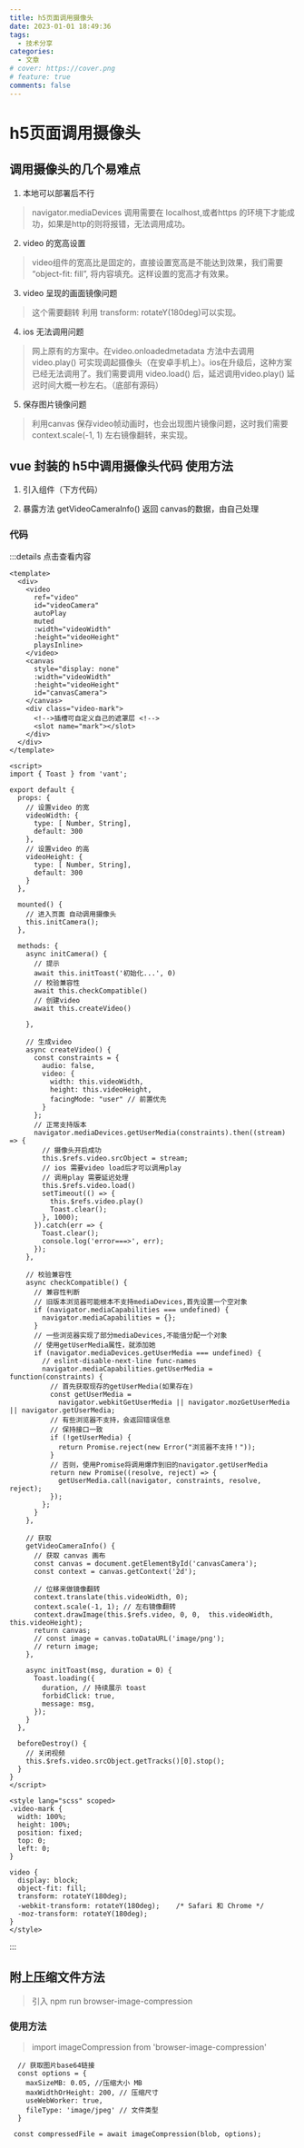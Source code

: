 ```yaml
---
title: h5页面调用摄像头
date: 2023-01-01 18:49:36
tags:
  - 技术分享
categories:
  - 文章
# cover: https://cover.png
# feature: true
comments: false
---
```

# h5页面调用摄像头

## 调用摄像头的几个易难点

1. 本地可以部署后不行
>  navigator.mediaDevices 调用需要在 localhost,或者https 的环境下才能成功，如果是http的则将报错，无法调用成功。
2. video 的宽高设置
> video组件的宽高比是固定的，直接设置宽高是不能达到效果，我们需要 “object-fit: fill”, 将内容填充。这样设置的宽高才有效果。
3. video 呈现的画面镜像问题
> 这个需要翻转 利用 transform: rotateY(180deg)可以实现。
4. ios 无法调用问题
> 网上原有的方案中。在video.onloadedmetadata 方法中去调用 video.play() 可实现调起摄像头（在安卓手机上）。ios在升级后，这种方案已经无法调用了。我们需要调用 video.load() 后，延迟调用video.play() 延迟时间大概一秒左右。（底部有源码）
5. 保存图片镜像问题
> 利用canvas 保存video帧动画时，也会出现图片镜像问题，这时我们需要 context.scale(-1, 1) 左右镜像翻转，来实现。

## vue 封装的 h5中调用摄像头代码 使用方法
1. 引入组件（下方代码）

2. 暴露方法 getVideoCameraInfo() 返回 canvas的数据，由自己处理


### 代码 
:::details 点击查看内容
```vue
<template>
  <div>
    <video
      ref="video"
      id="videoCamera"
      autoPlay
      muted
      :width="videoWidth"
      :height="videoHeight"
      playsInline>
    </video>
    <canvas 
      style="display: none"
      :width="videoWidth"
      :height="videoHeight"
      id="canvasCamera">
    </canvas>
    <div class="video-mark">
      <!-->插槽可自定义自己的遮罩层 <!-->
      <slot name="mark"></slot>
    </div>
  </div>
</template>

<script>
import { Toast } from 'vant';

export default {
  props: {
    // 设置video 的宽
    videoWidth: {
      type: [ Number, String],
      default: 300
    },
    // 设置video 的高
    videoHeight: {
      type: [ Number, String],
      default: 300
    }
  },

  mounted() {
    // 进入页面 自动调用摄像头
    this.initCamera();
  },

  methods: {
    async initCamera() {
      // 提示
      await this.initToast('初始化...', 0)
      // 校验兼容性
      await this.checkCompatible()
      // 创建video
      await this.createVideo()

    },

    // 生成video
    async createVideo() {
      const constraints = {
        audio: false,
        video: {
          width: this.videoWidth,
          height: this.videoHeight,
          facingMode: "user" // 前置优先
        }
      };
      // 正常支持版本
      navigator.mediaDevices.getUserMedia(constraints).then((stream) => {
        // 摄像头开启成功
        this.$refs.video.srcObject = stream;
        // ios 需要video load后才可以调用play
        // 调用play 需要延迟处理
        this.$refs.video.load()
        setTimeout(() => {
          this.$refs.video.play()
          Toast.clear();
        }, 1000);
      }).catch(err => {
        Toast.clear();
        console.log('error===>', err);
      });
    },

    // 校验兼容性
    async checkCompatible() {
      // 兼容性判断
      // 旧版本浏览器可能根本不支持mediaDevices,首先设置一个空对象
      if (navigator.mediaCapabilities === undefined) {
        navigator.mediaCapabilities = {};
      }
      // 一些浏览器实现了部分mediaDevices,不能值分配一个对象
      // 使用getUserMedia属性，就添加她
      if (navigator.mediaDevices.getUserMedia === undefined) {
        // eslint-disable-next-line func-names
        navigator.mediaCapabilities.getUserMedia = function(constraints) {
          // 首先获取现存的getUserMedia(如果存在)
          const getUserMedia =
            navigator.webkitGetUserMedia || navigator.mozGetUserMedia || navigator.getUserMedia;
          // 有些浏览器不支持，会返回错误信息
          // 保持接口一致
          if (!getUserMedia) {
            return Promise.reject(new Error("浏览器不支持！"));
          }
          // 否则，使用Promise将调用爆炸到旧的navigator.getUserMedia
          return new Promise((resolve, reject) => {
            getUserMedia.call(navigator, constraints, resolve, reject);
          });
        };
      }
    },

    // 获取
    getVideoCameraInfo() {
      // 获取 canvas 画布
      const canvas = document.getElementById('canvasCamera');
      const context = canvas.getContext('2d');

      // 位移来做镜像翻转
      context.translate(this.videoWidth, 0);
      context.scale(-1, 1); // 左右镜像翻转
      context.drawImage(this.$refs.video, 0, 0,  this.videoWidth, this.videoHeight);
      return canvas;
      // const image = canvas.toDataURL('image/png');
      // return image;
    },

    async initToast(msg, duration = 0) {
      Toast.loading({
        duration, // 持续展示 toast
        forbidClick: true,
        message: msg,
      });
    }
  },

  beforeDestroy() {
    // 关闭视频
    this.$refs.video.srcObject.getTracks()[0].stop();
  }
}
</script>

<style lang="scss" scoped>
.video-mark {
  width: 100%;
  height: 100%;
  position: fixed;
  top: 0;
  left: 0;
}

video {
  display: block;
  object-fit: fill;
  transform: rotateY(180deg);
  -webkit-transform: rotateY(180deg);    /* Safari 和 Chrome */
  -moz-transform: rotateY(180deg);
}
</style>

```
:::

## 附上压缩文件方法

> 引入 npm run browser-image-compression

### 使用方法
> import imageCompression from 'browser-image-compression'

```vue
  // 获取图片base64链接
  const options = {
    maxSizeMB: 0.05, //压缩大小 MB
    maxWidthOrHeight: 200, // 压缩尺寸
    useWebWorker: true,
    fileType: 'image/jpeg' // 文件类型
  }

 const compressedFile = await imageCompression(blob, options);
```
